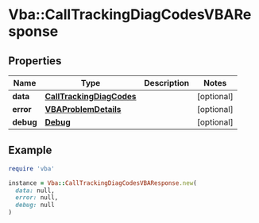 # Vba::CallTrackingDiagCodesVBAResponse

## Properties

| Name | Type | Description | Notes |
| ---- | ---- | ----------- | ----- |
| **data** | [**CallTrackingDiagCodes**](CallTrackingDiagCodes.md) |  | [optional] |
| **error** | [**VBAProblemDetails**](VBAProblemDetails.md) |  | [optional] |
| **debug** | [**Debug**](Debug.md) |  | [optional] |

## Example

```ruby
require 'vba'

instance = Vba::CallTrackingDiagCodesVBAResponse.new(
  data: null,
  error: null,
  debug: null
)
```


